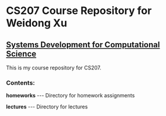# CS207 Course Repository for Weidong Xu  
## <a href="https://iacs-cs-207.github.io/cs207-F17/">Systems Development for Computational Science</a>
This is my course repository for CS207. 
### Contents:

**homeworks** --- Directory for homework assignments

**lectures** --- Directory for lectures